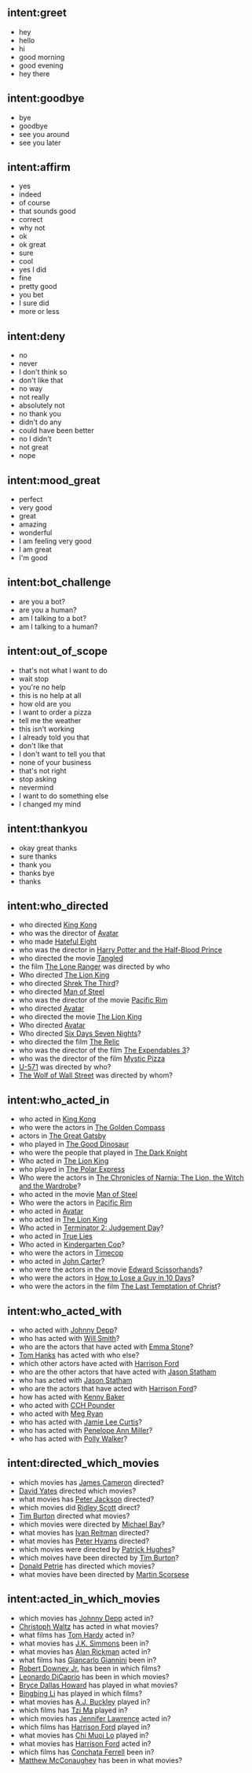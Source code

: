 ## intent:greet
- hey
- hello
- hi
- good morning
- good evening
- hey there

## intent:goodbye
- bye
- goodbye
- see you around
- see you later

## intent:affirm
- yes
- indeed
- of course
- that sounds good
- correct
- why not
- ok
- ok great
- sure
- cool
- yes I did
- fine
- pretty good
- you bet
- I sure did
- more or less

## intent:deny
- no
- never
- I don't think so
- don't like that
- no way
- not really
- absolutely not
- no thank you
- didn't do any
- could have been better
- no I didn't
- not great
- nope

## intent:mood_great
- perfect
- very good
- great
- amazing
- wonderful
- I am feeling very good
- I am great
- I'm good

## intent:bot_challenge
- are you a bot?
- are you a human?
- am I talking to a bot?
- am I talking to a human?

## intent:out_of_scope
- that's not what I want to do
- wait stop
- you're no help
- this is no help at all
- how old are you
- I want to order a pizza
- tell me the weather
- this isn't working
- I already told you that
- don't like that
- I don't want to tell you that
- none of your business
- that's not right
- stop asking
- nevermind
- I want to do something else
- I changed my mind

## intent:thankyou
- okay great thanks
- sure thanks
- thank you
- thanks bye
- thanks

## intent:who_directed
- who directed [King Kong](movie_name)
- who was the director of [Avatar](movie_name)
- who made [Hateful Eight](movie_name)
- who was the director in [Harry Potter and the Half-Blood Prince](movie_name)
- who directed the movie [Tangled](movie_name)
- the film [The Lone Ranger](movie_name) was directed by who
- Who directed [The Lion King](movie_name)
- who directed [Shrek The Third](movie_name)?
- who directed [Man of Steel](movie_name)
- who was the director of the movie [Pacific Rim](movie_name)
- who directed [Avatar](movie_name)
- who directed the movie [The Lion King](movie_name)
- Who directed [Avatar](movie_name)
- Who directed [Six Days Seven Nights](movie_name)?
- who directed the film [The Relic](movie_name)
- who was the director of the film [The Expendables 3](movie_name)?
- who was the director of the film [Mystic Pizza](movie_name)
- [U-571](movie_name) was directed by who?
- [The Wolf of Wall Street](movie_name) was directed by whom?

## intent:who_acted_in
- who acted in [King Kong](movie_name)
- who were the actors in [The Golden Compass](movie_name)
- actors in [The Great Gatsby](movie_name)
- who played in [The Good Dinosaur](movie_name)
- who were the people that played in [The Dark Knight](movie_name)
- Who acted in [The Lion King](movie_name)
- who played in [The Polar Express](movie_name)
- Who were the actors in [The Chronicles of Narnia: The Lion, the Witch and the Wardrobe](movie_name)?
- who acted in the movie [Man of Steel](movie_name)
- Who were the actors in [Pacific Rim](movie_name)
- who acted in [Avatar](movie_name)
- who acted in [The Lion King](movie_name)
- Who acted in [Terminator 2: Judgement Day](movie_name)?
- who acted in [True Lies](movie_name)
- Who acted in [Kindergarten Cop](movie_name)?
- who were the actors in [Timecop](movie_name)
- who acted in [John Carter](movie_name)?
- who were the actors in the movie [Edward Scissorhands](movie_name)?
- who were the actors in [How to Lose a Guy in 10 Days](movie_name)?
- who were the actors in the film [The Last Temptation of Christ](movie_name)?

## intent:who_acted_with
- who acted with [Johnny Depp](actor_name)?
- who has acted with [Will Smith](actor_name)?
- who are the actors that have acted with [Emma Stone](actor_name)?
- [Tom Hanks](actor_name) has acted with who else?
- which other actors have acted with [Harrison Ford](actor_name)
- who are the other actors that have acted with [Jason Statham](actor_name)
- who has acted with [Jason Statham](actor_name)
- who are the actors that have acted with [Harrison Ford](actor_name)?
- how has acted with [Kenny Baker](actor_name)
- who acted with [CCH Pounder](actor_name)
- who acted with [Meg Ryan](actor_name)
- who has acted with [Jamie Lee Curtis](actor_name)?
- who has acted with [Penelope Ann Miller](actor_name)?
- who has acted with [Polly Walker](actor_name)?

## intent:directed_which_movies
- which movies has [James Cameron](director_name) directed?
- [David Yates](director_name) directed which movies?
- what movies has [Peter Jackson](director_name) directed?
- which movies did [Ridley Scott](director_name) direct?
- [Tim Burton](director_name) directed what movies?
- which movies were directed by [Michael Bay](director_name)?
- what movies has [Ivan Reitman](director_name) directed?
- what movies has [Peter Hyams](director_name) directed?
- which movies were directed by [Patrick Hughes](director_name)?
- which moives have been directed by [Tim Burton](director_name)?
- [Donald Petrie](director_name) has directed which movies?
- what movies have been directed by [Martin Scorsese](director_name)

## intent:acted_in_which_movies
- which movies has [Johnny Depp](actor_name) acted in?
- [Christoph Waltz](actor_name) has acted in what movies?
- what films has [Tom Hardy](actor_name) acted in?
- what movies has [J.K. Simmons](actor_name) been in?
- what movies has [Alan Rickman](actor_name) acted in?
- what films has [Giancarlo Giannini](actor_name) been in?
- [Robert Downey Jr.](actor_name) has been in which films?
- [Leonardo DiCaprio](actor_name) has been in which movies?
- [Bryce Dallas Howard](actor_name) has played in what movies?
- [Bingbing Li](actor_name) has played in which films?
- what movies has [A.J. Buckley](actor_name) played in?
- which films has [Tzi Ma](actor_name) played in?
- which movies has [Jennifer Lawrence](actor_name) acted in?
- which films has [Harrison Ford](actor_name) played in?
- what movies has [Chi Muoi Lo](actor_name) played in?
- what movies has [Harrison Ford](actor_name) acted in?
- which films has [Conchata Ferrell](actor_name) been in?
- [Matthew McConaughey](actor_name) has been in what movies?
